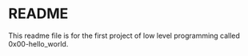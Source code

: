 # README

This readme file is for the first project of low level programming called 0x00-hello_world.
